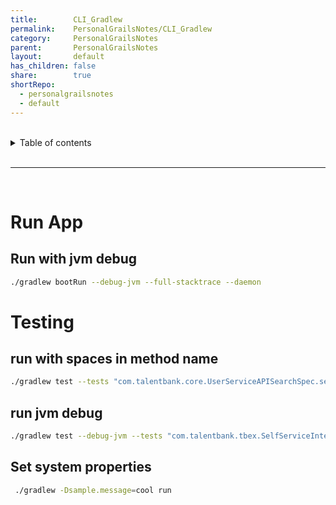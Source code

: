 ```yaml
---  
title:        CLI_Gradlew    
permalink:    PersonalGrailsNotes/CLI_Gradlew    
category:     PersonalGrailsNotes    
parent:       PersonalGrailsNotes    
layout:       default    
has_children: false    
share:        true    
shortRepo:    
  - personalgrailsnotes    
  - default    
---  
```

    
    
<br/>    
    
<details markdown="block">    
<summary>    
Table of contents    
</summary>    
{: .text-delta }    
1. TOC    
{:toc}    
</details>    
    
<br/>    
    
***    
    
<br/>    
  
    
# Run App    
    
## Run with jvm debug    
    
``` bash    
./gradlew bootRun --debug-jvm --full-stacktrace --daemon     
```    
    
# Testing    
    
## run with spaces in method name    
    
``` bash    
./gradlew test --tests "com.talentbank.core.UserServiceAPISearchSpec.search for name Dick with clientSetupIds"    
```    
    
## run jvm debug    
    
``` bash    
./gradlew test --debug-jvm --tests "com.talentbank.tbex.SelfServiceIntegration.SelfServiceIntegrationControllerSpec.test_rest_no_request_object"  --full-stacktrace    
```    
    
## Set system properties    
    
``` bash    
 ./gradlew -Dsample.message=cool run    
```